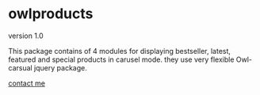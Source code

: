 # owlproducts
version 1.0

This package contains of 4 modules for displaying bestseller, latest, featured and special products in carusel mode. they use very flexible Owl-carsual jquery package.

[contact me](http://ressan.ir)
